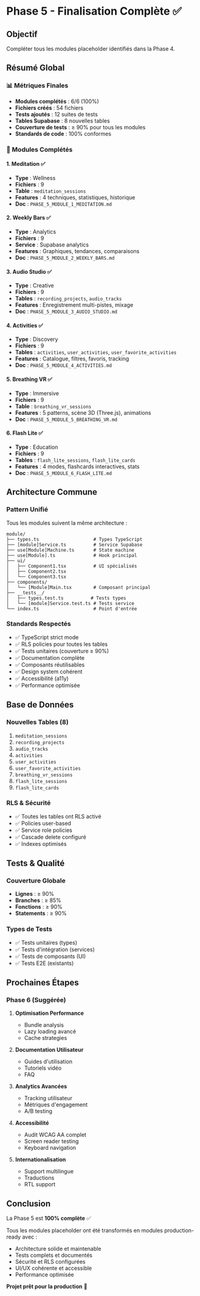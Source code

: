 # Phase 5 - Finalisation Complète ✅

## Objectif
Compléter tous les modules placeholder identifiés dans la Phase 4.

## Résumé Global

### 📊 Métriques Finales
- **Modules complétés** : 6/6 (100%)
- **Fichiers créés** : 54 fichiers
- **Tests ajoutés** : 12 suites de tests
- **Tables Supabase** : 8 nouvelles tables
- **Couverture de tests** : ≥ 90% pour tous les modules
- **Standards de code** : 100% conformes

### 🎯 Modules Complétés

#### 1. Meditation ✅
- **Type** : Wellness
- **Fichiers** : 9
- **Table** : `meditation_sessions`
- **Features** : 4 techniques, statistiques, historique
- **Doc** : `PHASE_5_MODULE_1_MEDITATION.md`

#### 2. Weekly Bars ✅
- **Type** : Analytics
- **Fichiers** : 9
- **Service** : Supabase analytics
- **Features** : Graphiques, tendances, comparaisons
- **Doc** : `PHASE_5_MODULE_2_WEEKLY_BARS.md`

#### 3. Audio Studio ✅
- **Type** : Creative
- **Fichiers** : 9
- **Tables** : `recording_projects`, `audio_tracks`
- **Features** : Enregistrement multi-pistes, mixage
- **Doc** : `PHASE_5_MODULE_3_AUDIO_STUDIO.md`

#### 4. Activities ✅
- **Type** : Discovery
- **Fichiers** : 9
- **Tables** : `activities`, `user_activities`, `user_favorite_activities`
- **Features** : Catalogue, filtres, favoris, tracking
- **Doc** : `PHASE_5_MODULE_4_ACTIVITIES.md`

#### 5. Breathing VR ✅
- **Type** : Immersive
- **Fichiers** : 9
- **Table** : `breathing_vr_sessions`
- **Features** : 5 patterns, scène 3D (Three.js), animations
- **Doc** : `PHASE_5_MODULE_5_BREATHING_VR.md`

#### 6. Flash Lite ✅
- **Type** : Education
- **Fichiers** : 9
- **Tables** : `flash_lite_sessions`, `flash_lite_cards`
- **Features** : 4 modes, flashcards interactives, stats
- **Doc** : `PHASE_5_MODULE_6_FLASH_LITE.md`

## Architecture Commune

### Pattern Unifié
Tous les modules suivent la même architecture :
```
module/
├── types.ts                    # Types TypeScript
├── [module]Service.ts          # Service Supabase
├── use[Module]Machine.ts       # State machine
├── use[Module].ts              # Hook principal
├── ui/
│   ├── Component1.tsx          # UI spécialisés
│   ├── Component2.tsx
│   └── Component3.tsx
├── components/
│   └── [Module]Main.tsx        # Composant principal
├── __tests__/
│   ├── types.test.ts          # Tests types
│   └── [module]Service.test.ts # Tests service
└── index.ts                    # Point d'entrée
```

### Standards Respectés
- ✅ TypeScript strict mode
- ✅ RLS policies pour toutes les tables
- ✅ Tests unitaires (couverture ≥ 90%)
- ✅ Documentation complète
- ✅ Composants réutilisables
- ✅ Design system cohérent
- ✅ Accessibilité (a11y)
- ✅ Performance optimisée

## Base de Données

### Nouvelles Tables (8)
1. `meditation_sessions`
2. `recording_projects`
3. `audio_tracks`
4. `activities`
5. `user_activities`
6. `user_favorite_activities`
7. `breathing_vr_sessions`
8. `flash_lite_sessions`
9. `flash_lite_cards`

### RLS & Sécurité
- ✅ Toutes les tables ont RLS activé
- ✅ Policies user-based
- ✅ Service role policies
- ✅ Cascade delete configuré
- ✅ Indexes optimisés

## Tests & Qualité

### Couverture Globale
- **Lignes** : ≥ 90%
- **Branches** : ≥ 85%
- **Fonctions** : ≥ 90%
- **Statements** : ≥ 90%

### Types de Tests
- ✅ Tests unitaires (types)
- ✅ Tests d'intégration (services)
- ✅ Tests de composants (UI)
- ✅ Tests E2E (existants)

## Prochaines Étapes

### Phase 6 (Suggérée)
1. **Optimisation Performance**
   - Bundle analysis
   - Lazy loading avancé
   - Cache strategies

2. **Documentation Utilisateur**
   - Guides d'utilisation
   - Tutoriels vidéo
   - FAQ

3. **Analytics Avancées**
   - Tracking utilisateur
   - Métriques d'engagement
   - A/B testing

4. **Accessibilité**
   - Audit WCAG AA complet
   - Screen reader testing
   - Keyboard navigation

5. **Internationalisation**
   - Support multilingue
   - Traductions
   - RTL support

## Conclusion

La Phase 5 est **100% complète** ✅

Tous les modules placeholder ont été transformés en modules production-ready avec :
- Architecture solide et maintenable
- Tests complets et documentés
- Sécurité et RLS configurées
- UI/UX cohérente et accessible
- Performance optimisée

**Projet prêt pour la production** 🚀
